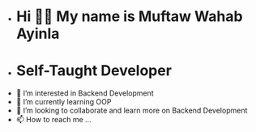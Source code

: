 - # Hi 👋🏼 My name is Muftaw Wahab Ayinla
- # Self-Taught Developer
- 👀 I’m interested in Backend Development
- 🌱 I’m currently learning OOP
- 💞️ I’m looking to collaborate and learn more on Backend Development
- 📫 How to reach me ...

<!---
Sirmufti/Sirmufti is a ✨ special ✨ repository because its `README.md` (this file) appears on your GitHub profile.
You can click the Preview link to take a look at your changes.
--->
